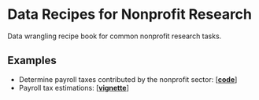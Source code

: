 # Data Recipes for Nonprofit Research

Data wrangling recipe book for common nonprofit research tasks. 




## Examples

* Determine payroll taxes contributed by the nonprofit sector: [[**code**](/code/payroll-taxes.R)]
* Payroll tax estimations: [[**vignette**](vignettes/payroll.html)]



